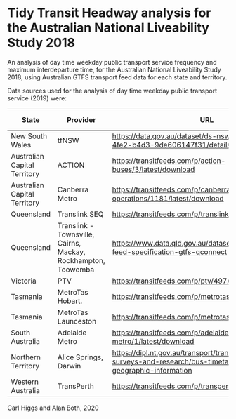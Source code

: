 # Tidy Transit Headway analysis for the Australian National Liveability Study 2018

An analysis of day time weekday public transport service frequency and maximum interdeparture time, for the Australian National Liveability Study 2018, using Australian GTFS transport feed data for each state and territory.

Data sources used for the analysis of day time weekday public transport service (2019) were:

|     State                             |     Provider                                                           |     URL                                                                                                                         |     Date   released    |
|---------------------------------------|------------------------------------------------------------------------|---------------------------------------------------------------------------------------------------------------------------------|------------------------|
|     New   South Wales                 |     tfNSW                                                              |     https://data.gov.au/dataset/ds-nsw-30943035-80de-4fe2-b4d3-9de606147f31/details?q=GTFS                                      |     19/06/2019         |
|     Australian   Capital Territory    |     ACTION                                                             |     https://transitfeeds.com/p/action-buses/3/latest/download                                                                   |     19/09/2019         |
|     Australian   Capital Territory    |     Canberra   Metro                                                   |     https://transitfeeds.com/p/canberra-metro-operations/1181/latest/download                                                   |     20/09/2019         |
|     Queensland                        |     Translink   SEQ                                                    |     https://transitfeeds.com/p/translink/21/latest                                                                              |     23/08/2019         |
|     Queensland                        |     Translink   - Townsville, Cairns, Mackay, Rockhampton, Toowomba    |     https://www.data.qld.gov.au/dataset/general-transit-feed-specification-gtfs-qconnect                                        |     12/06/2019         |
|     Victoria                          |     PTV                                                                |     https://transitfeeds.com/p/ptv/497/latest/download                                                                          |     20/09/2019         |
|     Tasmania                          |     MetroTas   Hobart.                                                 |     https://transitfeeds.com/p/metrotas/311/latest/download                                                                     |     09/09/2019         |
|     Tasmania                          |     MetroTas   Launceston                                              |     https://transitfeeds.com/p/metrotas/312/latest                                                                              |     09/09/2019         |
|     South   Australia                 |     Adelaide   Metro                                                   |     https://transitfeeds.com/p/adelaide-metro/1/latest/download                                                                 |     20/09/2019         |
|     Northern   Territory              |     Alice   Springs, Darwin                                            |     https://dipl.nt.gov.au/transport/transport-statistics-surveys-and-research/bus-timetable-data-and-geographic-information    |     23/04/2018         |
|     Western   Australia               |     TransPerth                                                         |     https://transitfeeds.com/p/transperth/2/latest/download                                                                     |     19/09/2019         |

Carl Higgs and Alan Both, 2020

